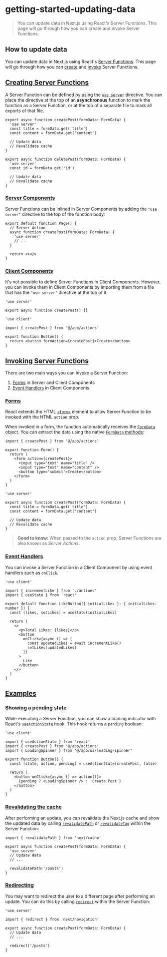 # getting-started-updating-data

> You can update data in Next.js using React's Server Functions. This page will go through how you can create and invoke Server Functions.



## How to update data

You can update data in Next.js using React's [Server Functions](https://react.dev/reference/rsc/server-functions). This page will go through how you can [create](#creating-server-functions) and [invoke](#invoking-server-functions) Server Functions.

## [Creating Server Functions](#creating-server-functions)

A Server Function can be defined by using the [`use server`](https://react.dev/reference/rsc/use-server) directive. You can place the directive at the top of an **asynchronous** function to mark the function as a Server Function, or at the top of a separate file to mark all exports of that file.

    export async function createPost(formData: FormData) {
      'use server'
      const title = formData.get('title')
      const content = formData.get('content')
     
      // Update data
      // Revalidate cache
    }
     
    export async function deletePost(formData: FormData) {
      'use server'
      const id = formData.get('id')
     
      // Update data
      // Revalidate cache
    }

### [Server Components](#server-components)

Server Functions can be inlined in Server Components by adding the `"use server"` directive to the top of the function body:

    export default function Page() {
      // Server Action
      async function createPost(formData: FormData) {
        'use server'
        // ...
      }
     
      return <></>
    }

### [Client Components](#client-components)

It's not possible to define Server Functions in Client Components. However, you can invoke them in Client Components by importing them from a file that has the `"use server"` directive at the top of it:

    'use server'
     
    export async function createPost() {}

    'use client'
     
    import { createPost } from '@/app/actions'
     
    export function Button() {
      return <button formAction={createPost}>Create</button>
    }

## [Invoking Server Functions](#invoking-server-functions)

There are two main ways you can invoke a Server Function:

1.  [Forms](#forms) in Server and Client Components
2.  [Event Handlers](#event-handlers) in Client Components

### [Forms](#forms)

React extends the HTML [`<form>`](https://react.dev/reference/react-dom/components/form) element to allow Server Function to be invoked with the HTML `action` prop.

When invoked in a form, the function automatically receives the [`FormData`](https://developer.mozilla.org/docs/Web/API/FormData/FormData) object. You can extract the data using the native [`FormData` methods](https://developer.mozilla.org/en-US/docs/Web/API/FormData#instance_methods):

    import { createPost } from '@/app/actions'
     
    export function Form() {
      return (
        <form action={createPost}>
          <input type="text" name="title" />
          <input type="text" name="content" />
          <button type="submit">Create</button>
        </form>
      )
    }

    'use server'
     
    export async function createPost(formData: FormData) {
      const title = formData.get('title')
      const content = formData.get('content')
     
      // Update data
      // Revalidate cache
    }

> **Good to know:** When passed to the `action` prop, Server Functions are also known as _Server Actions_.

### [Event Handlers](#event-handlers)

You can invoke a Server Function in a Client Component by using event handlers such as `onClick`.

    'use client'
     
    import { incrementLike } from './actions'
    import { useState } from 'react'
     
    export default function LikeButton({ initialLikes }: { initialLikes: number }) {
      const [likes, setLikes] = useState(initialLikes)
     
      return (
        <>
          <p>Total Likes: {likes}</p>
          <button
            onClick={async () => {
              const updatedLikes = await incrementLike()
              setLikes(updatedLikes)
            }}
          >
            Like
          </button>
        </>
      )
    }

## [Examples](#examples)

### [Showing a pending state](#showing-a-pending-state)

While executing a Server Function, you can show a loading indicator with React's [`useActionState`](https://react.dev/reference/react/useActionState) hook. This hook returns a `pending` boolean:

    'use client'
     
    import { useActionState } from 'react'
    import { createPost } from '@/app/actions'
    import { LoadingSpinner } from '@/app/ui/loading-spinner'
     
    export function Button() {
      const [state, action, pending] = useActionState(createPost, false)
     
      return (
        <button onClick={async () => action()}>
          {pending ? <LoadingSpinner /> : 'Create Post'}
        </button>
      )
    }

### [Revalidating the cache](#revalidating-the-cache)

After performing an update, you can revalidate the Next.js cache and show the updated data by calling [`revalidatePath`](/docs/app/api-reference/functions/revalidatePath) or [`revalidateTag`](/docs/app/api-reference/functions/revalidateTag) within the Server Function:

    import { revalidatePath } from 'next/cache'
     
    export async function createPost(formData: FormData) {
      'use server'
      // Update data
      // ...
     
      revalidatePath('/posts')
    }

### [Redirecting](#redirecting)

You may want to redirect the user to a different page after performing an update. You can do this by calling [`redirect`](/docs/app/api-reference/functions/redirect) within the Server Function:

    'use server'
     
    import { redirect } from 'next/navigation'
     
    export async function createPost(formData: FormData) {
      // Update data
      // ...
     
      redirect('/posts')
    }
